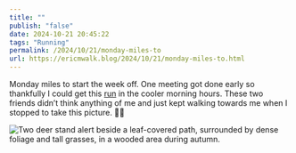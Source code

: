 ```yaml
---
title: ""
publish: "false"
date: 2024-10-21 20:45:22
tags: "Running"
permalink: /2024/10/21/monday-miles-to
url: https://ericmwalk.blog/2024/10/21/monday-miles-to.html
---
```


Monday miles to start the week off. One meeting got done early so thankfully I could get this [run](https://strava.com/activities/12709721588) in the cooler morning hours. These two friends didn’t think anything of me and just kept walking towards me when I stopped to take this picture. 🦌📸

![Two deer stand alert beside a leaf-covered path, surrounded by dense foliage and tall grasses, in a wooded area during autumn.](https://ericmwalk.blog/uploads/2024/img-0536.jpeg)
